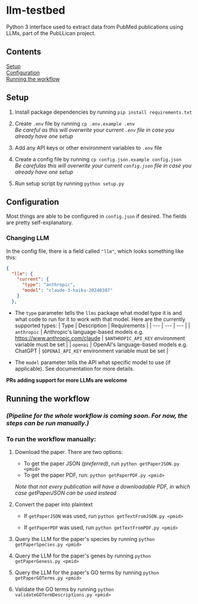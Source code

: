# llm-testbed

Python 3 interface used to extract data from PubMed publications using LLMs, part of the PubLLican project.

## Contents

[Setup](#setup)
<br />
[Configuration](#configuration)
<br />
[Running the workflow](#running-the-workflow)
<br />

## Setup

1.  Install package dependencies by running `pip install requirements.txt`

2.  Create `.env` file by running `cp .env.example .env`
    <br />_Be careful as this will overwrite your current `.env` file in case you already have one setup_

3.  Add any API keys or other environment variables to `.env` file

4.  Create a config file by running `cp config.json.example config.json`
    <br />_Be carefulas this will overwrite your current `config.json` file in case you already have one setup_

5.  Run setup script by running `python setup.py`

## Configuration

Most things are able to be configured in `config.json` if desired. The fields are pretty self-explanatory.

### Changing LLM

In the config file, there is a field called `"llm"`, which looks something like this:

```json
{
  "llm": {
    "current": {
      "type": "anthropic",
      "model": "claude-3-haiku-20240307"
    }
  },
```

-   The `type` parameter tells the `llms` package what model type it is and what code to run for it to work with that model. Here are the currently supported types:
    | Type | Description | Requirements |
    | --- | --- | --- |
    | `anthropic` | Anthropic's language-based models e.g. https://www.anthropic.com/claude | `$ANTHROPIC_API_KEY` environment variable must be set |
    | `openai` | OpenAI's language-based models e.g. ChatGPT | `$OPENAI_API_KEY` environment variable must be set |

-   The `model` parameter tells the API what specific model to use (if applicable). See documentation for more details.

**PRs adding support for more LLMs are welcome**

## Running the workflow

### **_(Pipeline for the whole workflow is coming soon. For now, the steps can be run manually.)_**

### To run the workflow manually:

1.  Download the paper. There are two options:

    -   To get the paper JSON _(preferred)_, run `python getPaperJSON.py <pmid>`
    -   To get the paper PDF, run: `python getPaperPDF.py <pmid>`

    _Note that not every publication will have a downloadable PDF, in which case getPaperJSON can be used instead_

2.  Convert the paper into plaintext

    -   If `getPaperJSON` was used, run `python getTextFromJSON.py <pmid>`

    -   If `getPaperPDF` was used, run `python getTextFromPDF.py <pmid>`

3.  Query the LLM for the paper's species by running `python getPaperSpecies.py <pmid>`

4.  Query the LLM for the paper's genes by running `python getPaperGeness.py <pmid>`

5.  Query the LLM for the paper's GO terms by running `python getPaperGOTerms.py <pmid>`

6.  Validate the GO terms by running `python validateGOTermDescriptions.py <pmid>`
